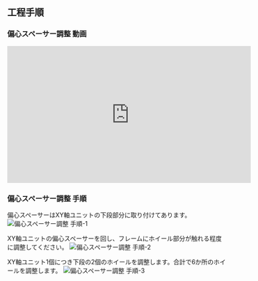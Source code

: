 ## 工程手順

### 偏心スペーサー調整 動画
<div class="iframe-content">
    <iframe width="560" height="315" src="https://www.youtube.com/embed/NLk_4KXsxtQ" frameborder="0" allow="accelerometer; autoplay; encrypted-media; gyroscope; picture-in-picture" allowfullscreen></iframe>
</div>

### 偏心スペーサー調整 手順
偏心スペーサーはXY軸ユニットの下段部分に取り付けてあります。
<img src="./images/001.jpg" alt="偏心スペーサー調整 手順-1">

XY軸ユニットの偏心スペーサーを回し、フレームにホイール部分が触れる程度に調整してください。
<img src="./images/002.jpg" alt="偏心スペーサー調整 手順-2">

XY軸ユニット1個につき下段の2個のホイールを調整します。合計で6か所のホイールを調整します。
<img src="./images/003.jpg" alt="偏心スペーサー調整 手順-3">
